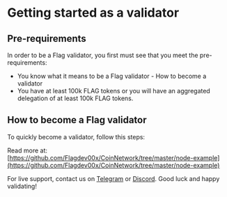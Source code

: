 # Getting started as a validator

## Pre-requirements

In order to be a Flag validator, you first must see that you meet the pre-requirements:

* You know what it means to be a Flag validator - How to become a validator
* You have at least 100k FLAG tokens or you will have an aggregated delegation of at least 100k FLAG tokens.

## How to become a Flag validator

To quickly become a validator, follow this steps:

Read more at: [https://github.com/Flagdev00x/CoinNetwork/tree/master/node-example](https://github.com/Flagdev00x/CoinNetwork/tree/master/node-example)

For live support, contact us on [Telegram](https://t.me/) or [Discord](https://discord.gg/). Good luck and happy validating!
